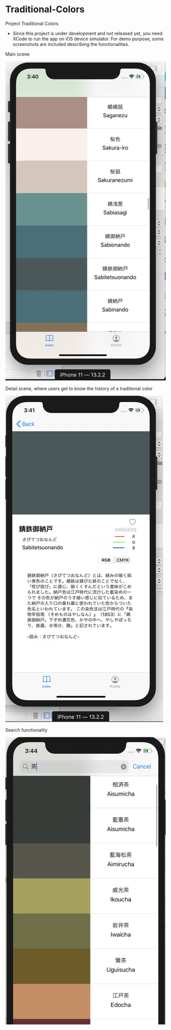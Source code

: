 # Traditional-Colors

Project Traditional Colors

* Since this project is under development and not released yet, you need XCode to run the app on iOS device simulator.
  For demo purpose, some screenshots are included describing the functionalities.
  

Main scene

![app main scene](demo%20images/app%20demo%20main%20view.jpg?raw=true)



Detail scene, where users get to know the history of a traditional color

![app detail scene](demo%20images/app%20demo%20detail%20view.jpg?raw=true)


Search functionality

<img src="demo%20images/app%20demo%20search%20function.jpg?raw=true" width="1000">
